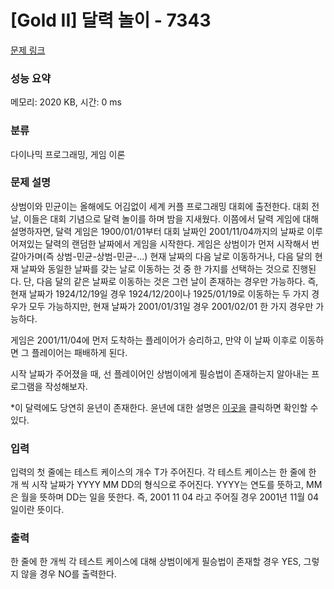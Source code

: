 # [Gold II] 달력 놀이 - 7343 

[문제 링크](https://www.acmicpc.net/problem/7343) 

### 성능 요약

메모리: 2020 KB, 시간: 0 ms

### 분류

다이나믹 프로그래밍, 게임 이론

### 문제 설명

<p>상범이와 민균이는 올해에도 어김없이 세계 커플 프로그래밍 대회에 출전한다. 대회 전 날, 이들은 대회 기념으로 달력 놀이를 하며 밤을 지새웠다. 이쯤에서 달력 게임에 대해 설명하자면, 달력 게임은 1900/01/01부터 대회 날짜인 2001/11/04까지의 날짜로 이루어져있는 달력의 랜덤한 날짜에서 게임을 시작한다. 게임은 상범이가 먼저 시작해서 번갈아가며(즉 상범-민균-상범-민균-...) 현재 날짜의 다음 날로 이동하거나, 다음 달의 현재 날짜와 동일한 날짜를 갖는 날로 이동하는 것 중 한 가지를 선택하는 것으로 진행된다. 단, 다음 달의 같은 날짜로 이동하는 것은 그런 날이 존재하는 경우만 가능하다. 즉, 현재 날짜가 1924/12/19일 경우 1924/12/20이나 1925/01/19로 이동하는 두 가지 경우가 모두 가능하지만, 현재 날짜가 2001/01/31일 경우 2001/02/01 한 가지 경우만 가능하다.</p>

<p>게임은 2001/11/04에 먼저 도착하는 플레이어가 승리하고, 만약 이 날짜 이후로 이동하면 그 플레이어는 패배하게 된다.</p>

<p>시작 날짜가 주어졌을 때, 선 플레이어인 상범이에게 필승법이 존재하는지 알아내는 프로그램을 작성해보자.</p>

<p>*이 달력에도 당연히 윤년이 존재한다. 윤년에 대한 설명은 <a href="/problem/2753" target="_blank">이곳을</a> 클릭하면 확인할 수 있다.</p>

### 입력 

 <p>입력의 첫 줄에는 테스트 케이스의 개수 T가 주어진다. 각 테스트 케이스는 한 줄에 한 개 씩 시작 날짜가 YYYY MM DD의 형식으로 주어진다. YYYY는 연도를 뜻하고, MM은 월을 뜻하며 DD는 일을 뜻한다. 즉, 2001 11 04 라고 주어질 경우 2001년 11월 04일이란 뜻이다.</p>

### 출력 

 <p>한 줄에 한 개씩 각 테스트 케이스에 대해 상범이에게 필승법이 존재할 경우 YES, 그렇지 않을 경우 NO를 출력한다.</p>

